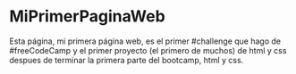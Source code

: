 # MiPrimerPaginaWeb

Esta página, mi primera página web, es el primer #challenge que hago de #freeCodeCamp y el primer proyecto (el primero de muchos) de html y css despues de terminar la primera parte del bootcamp, html y css.
